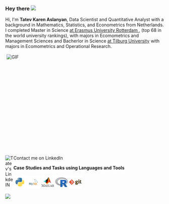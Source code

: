 
### Hey there <img src="https://media.giphy.com/media/hvRJCLFzcasrR4ia7z/giphy.gif" width="25px">

Hi, I'm **Tatev Karen Aslanyan**, Data Scientist and Quantitative Analyst with a background in Mathematics, Statistics, and Econometrics from Netherlands. I completed Master in Science <a href="https://www.eur.nl/en" target="_blank" > at Erasmus University Rotterdam </a>, (top 68 in the world university rankings), with majors in Ecomometrics and Management Sciences and Bacherlor in Science <a href="https://www.tilburguniversity.edu/"> at Tilburg University</a> with majors in Ecomometrics and Operational Research. <br> <br>
<img align="right" alt="GIF" src="https://www.click2magic.com/video/homepage-vector.gif?raw=true" width="500" height="320"/>
<img align="left" alt="Tatev's LinkdeIN" width="26px" src="https://image.flaticon.com/icons/png/512/174/174857.png"/> Contact me on LinkedIn <a href="https://www.linkedin.com/in/tatev-karen-aslanyan-92712114a/"></a>

**Case Studies and Tasks using Languages and Tools**  
<br >
<code><img height="40" src="https://raw.githubusercontent.com/github/explore/80688e429a7d4ef2fca1e82350fe8e3517d3494d/topics/python/python.png"></code>
<code><img height="40" src="https://raw.githubusercontent.com/github/explore/80688e429a7d4ef2fca1e82350fe8e3517d3494d/topics/mysql/mysql.png"></code>
<code><img height="40" src="https://raw.githubusercontent.com/github/explore/80688e429a7d4ef2fca1e82350fe8e3517d3494d/topics/matlab/matlab.png"></code>
<code><img height="40" src="https://raw.githubusercontent.com/github/explore/80688e429a7d4ef2fca1e82350fe8e3517d3494d/topics/r/r.png"></code>
<code><img height="40" src="https://raw.githubusercontent.com/github/explore/80688e429a7d4ef2fca1e82350fe8e3517d3494d/topics/git/git.png"></code>

<code><img height="40" src="https://cdn.dribbble.com/users/2344801/screenshots/4774578/alphatestersanimation2.gif"></code>







